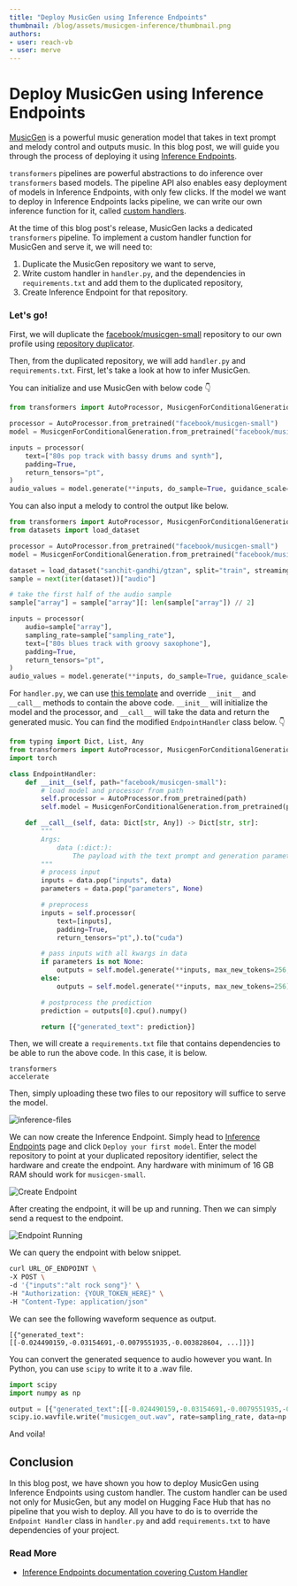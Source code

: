 ```yaml
---
title: "Deploy MusicGen using Inference Endpoints" 
thumbnail: /blog/assets/musicgen-inference/thumbnail.png
authors:
- user: reach-vb 
- user: merve
---
```


<h1> Deploy MusicGen using Inference Endpoints </h1>

<!-- {blog_metadata} -->
<!-- {authors} -->

[MusicGen](https://huggingface.co/docs/transformers/main/en/model_doc/musicgen) is a powerful music generation model that takes in text prompt and melody control and outputs music. In this blog post, we will guide you through the process of deploying it using [Inference Endpoints](https://huggingface.co/inference-endpoints). 

`transformers` pipelines are powerful abstractions to do inference over `transformers` based models. The pipeline API also enables easy deployment of models in Inference Endpoints, with only few clicks. If the model we want to deploy in Inference Endpoints lacks pipeline, we can write our own inference function for it, called [custom handlers](https://huggingface.co/docs/inference-endpoints/guides/custom_handler). 

At the time of this blog post's release, MusicGen lacks a dedicated `transformers` pipeline. To implement a custom handler function for MusicGen and serve it, we will need to:
1. Duplicate the MusicGen repository we want to serve,
2. Write custom handler in `handler.py`, and the dependencies in `requirements.txt` and add them to the duplicated repository,
3. Create Inference Endpoint for that repository.

### Let's go!

First, we will duplicate the [facebook/musicgen-small](https://huggingface.co/facebook/musicgen-small) repository to our own profile using [repository duplicator](https://huggingface.co/spaces/osanseviero/repo_duplicator).

Then, from the duplicated repository, we will add `handler.py` and `requirements.txt`.
First, let's take a look at how to infer MusicGen.

You can initialize and use MusicGen with below code 👇 

```python
from transformers import AutoProcessor, MusicgenForConditionalGeneration

processor = AutoProcessor.from_pretrained("facebook/musicgen-small")
model = MusicgenForConditionalGeneration.from_pretrained("facebook/musicgen-small")

inputs = processor(
    text=["80s pop track with bassy drums and synth"],
    padding=True,
    return_tensors="pt",
)
audio_values = model.generate(**inputs, do_sample=True, guidance_scale=3, max_new_tokens=256)
```

You can also input a melody to control the output like below. 

```python
from transformers import AutoProcessor, MusicgenForConditionalGeneration
from datasets import load_dataset

processor = AutoProcessor.from_pretrained("facebook/musicgen-small")
model = MusicgenForConditionalGeneration.from_pretrained("facebook/musicgen-small")

dataset = load_dataset("sanchit-gandhi/gtzan", split="train", streaming=True)
sample = next(iter(dataset))["audio"]

# take the first half of the audio sample
sample["array"] = sample["array"][: len(sample["array"]) // 2]

inputs = processor(
    audio=sample["array"],
    sampling_rate=sample["sampling_rate"],
    text=["80s blues track with groovy saxophone"],
    padding=True,
    return_tensors="pt",
)
audio_values = model.generate(**inputs, do_sample=True, guidance_scale=3, max_new_tokens=256)
```

For `handler.py`, we can use [this template](https://huggingface.co/docs/inference-endpoints/guides/custom_handler#3-customize-endpointhandler) and override `__init__` and `__call__` methods to contain the above code. `__init__` will initialize the model and the processor, and `__call__` will take the data and return the generated music. You can find the modified `EndpointHandler` class below. 👇 

```python
from typing import Dict, List, Any
from transformers import AutoProcessor, MusicgenForConditionalGeneration
import torch

class EndpointHandler:
    def __init__(self, path="facebook/musicgen-small"):
        # load model and processor from path
        self.processor = AutoProcessor.from_pretrained(path)
        self.model = MusicgenForConditionalGeneration.from_pretrained(path).to("cuda")

    def __call__(self, data: Dict[str, Any]) -> Dict[str, str]:
        """
        Args:
            data (:dict:):
                The payload with the text prompt and generation parameters.
        """
        # process input
        inputs = data.pop("inputs", data)
        parameters = data.pop("parameters", None)

        # preprocess
        inputs = self.processor(
            text=[inputs],
            padding=True,
            return_tensors="pt",).to("cuda")

        # pass inputs with all kwargs in data
        if parameters is not None:
            outputs = self.model.generate(**inputs, max_new_tokens=256, **parameters)
        else:
            outputs = self.model.generate(**inputs, max_new_tokens=256)

        # postprocess the prediction
        prediction = outputs[0].cpu().numpy()

        return [{"generated_text": prediction}]
```

Then, we will create a `requirements.txt` file that contains dependencies to be able to run the above code. In this case, it is below.

```
transformers
accelerate
```

Then, simply uploading these two files to our repository will suffice to serve the model.

![inference-files](https://huggingface.co/datasets/huggingface/documentation-images/resolve/main/blog/ie_musicgen/files.png)

We can now create the Inference Endpoint. Simply head to [Inference Endpoints](https://huggingface.co/inference-endpoints) page and click `Deploy your first model`. Enter the model repository to point at your duplicated repository identifier, select the hardware and create the endpoint. Any hardware with minimum of 16 GB RAM should work for `musicgen-small`.

![Create Endpoint](https://huggingface.co/datasets/huggingface/documentation-images/resolve/main/blog/ie_musicgen/create_endpoint.png)

After creating the endpoint, it will be up and running. Then we can simply send a request to the endpoint.

![Endpoint Running](https://huggingface.co/datasets/huggingface/documentation-images/resolve/main/blog/ie_musicgen/endpoint_running.png)

We can query the endpoint with below snippet.

```bash
curl URL_OF_ENDPOINT \
-X POST \
-d '{"inputs":"alt rock song"}' \
-H "Authorization: {YOUR_TOKEN_HERE}" \
-H "Content-Type: application/json"
```

We can see the following waveform sequence as output.
```
[{"generated_text":[[-0.024490159,-0.03154691,-0.0079551935,-0.003828604, ...]]}]
```

You can convert the generated sequence to audio however you want. In Python, you can use `scipy` to write it to a .wav file. 

```python
import scipy
import numpy as np

output = [{"generated_text":[[-0.024490159,-0.03154691,-0.0079551935,-0.003828604, ...]]}]
scipy.io.wavfile.write("musicgen_out.wav", rate=sampling_rate, data=np.array(output[0]["generated_text"][0]))
```

And voila! 

## Conclusion

In this blog post, we have shown you how to deploy MusicGen using Inference Endpoints using custom handler. The custom handler can be used not only for MusicGen, but any model on Hugging Face Hub that has no pipeline that you wish to deploy. All you have to do is to override the `Endpoint Handler` class in `handler.py` and add `requirements.txt` to have dependencies of your project. 

### Read More
- [Inference Endpoints documentation covering Custom Handler](https://huggingface.co/docs/inference-endpoints/guides/custom_handler)
